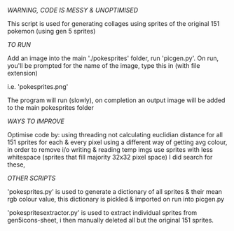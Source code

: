 *WARNING, CODE IS MESSY & UNOPTIMISED*

This script is used for generating collages using sprites of the original 151 pokemon (using gen 5 sprites)

*TO RUN*

Add an image into the main './pokesprites' folder, run 'picgen.py'.
On run, you'll be prompted for the name of the image, type this in (with file extension)

i.e.
    'pokesprites.png'

The program will run (slowly), on completion an output image will be added to the main pokesprites folder


*WAYS TO IMPROVE*

Optimise code by:
    using threading
    not calculating euclidian distance for all 151 sprites for each & every pixel
    using a different way of getting avg colour, in order to remove i/o writing & reading temp imgs
    use sprites with less whitespace (sprites that fill majority 32x32 pixel space)
        I did search for these, 


*OTHER SCRIPTS*

'pokesprites.py' is used to generate a dictionary of all sprites & their mean rgb colour value, this dictionary is pickled & imported on run into picgen.py

'pokespritesextractor.py' is used to extract individual sprites from gen5icons-sheet, i then manually deleted all but the original 151 sprites.
